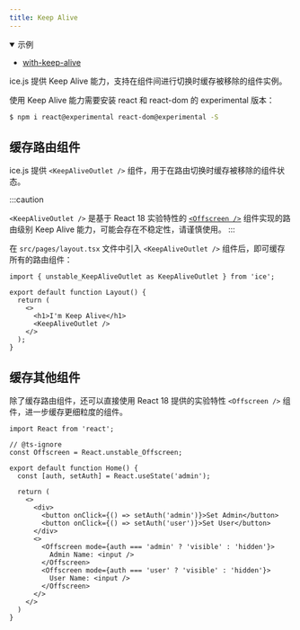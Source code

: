 ```yaml
---
title: Keep Alive
---
```


<details open>
  <summary>示例</summary>
  <ul>
    <li>
      <a href="https://github.com/ice-lab/ice-next/tree/master/examples/with-keep-alive" target="_blank" rel="noopener noreferrer">
        with-keep-alive
      </a>
    </li>
  </ul>
</details>

ice.js 提供 Keep Alive 能力，支持在组件间进行切换时缓存被移除的组件实例。

使用 Keep Alive 能力需要安装 react 和 react-dom 的 experimental 版本：

```bash
$ npm i react@experimental react-dom@experimental -S
```

## 缓存路由组件

ice.js 提供 `<KeepAliveOutlet />` 组件，用于在路由切换时缓存被移除的组件状态。

:::caution

`<KeepAliveOutlet />` 是基于 React 18 实验特性的 [`<Offscreen />`](https://github.com/reactwg/react-18/discussions/19) 组件实现的路由级别 Keep Alive 能力，可能会存在不稳定性，请谨慎使用。
:::

在 `src/pages/layout.tsx` 文件中引入 `<KeepAliveOutlet />` 组件后，即可缓存所有的路由组件：

```tsx title="src/pages/layout.tsx"
import { unstable_KeepAliveOutlet as KeepAliveOutlet } from 'ice';

export default function Layout() {
  return (
    <>
      <h1>I'm Keep Alive</h1>
      <KeepAliveOutlet />
    </>
  );
}
```

## 缓存其他组件

除了缓存路由组件，还可以直接使用 React 18 提供的实验特性 `<Offscreen />` 组件，进一步缓存更细粒度的组件。

```tsx
import React from 'react';

// @ts-ignore
const Offscreen = React.unstable_Offscreen;

export default function Home() {
  const [auth, setAuth] = React.useState('admin');

  return (
    <>
      <div>
        <button onClick={() => setAuth('admin')}>Set Admin</button>
        <button onClick={() => setAuth('user')}>Set User</button>
      </div>
      <>
        <Offscreen mode={auth === 'admin' ? 'visible' : 'hidden'}>
          Admin Name: <input />
        </Offscreen>
        <Offscreen mode={auth === 'user' ? 'visible' : 'hidden'}>
          User Name: <input />
        </Offscreen>
      </>
    </>
  )
}
```
